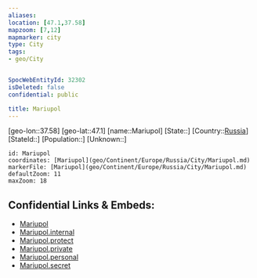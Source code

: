 ```yaml
---
aliases: 
location: [47.1,37.58]
mapzoom: [7,12] 
mapmarker: city 
type: City
tags:
- geo/City


SpocWebEntityId: 32302
isDeleted: false
confidential: public

title: Mariupol
---
```

[geo-lon::37.58]
[geo-lat::47.1]
[name::Mariupol]
[State::]
[Country::[Russia](geo/Continent/Europe/Russia.md)]
[StateId::]
[Population::]
[Unknown::]


```leaflet
id: Mariupol
coordinates: [Mariupol](geo/Continent/Europe/Russia/City/Mariupol.md)
markerFile: [Mariupol](geo/Continent/Europe/Russia/City/Mariupol.md)
defaultZoom: 11 
maxZoom: 18
```


## Confidential Links & Embeds: 
- [Mariupol](../../../../../../_public/geo/Continent/Europe/Russia/City/Mariupol.md) 
- [Mariupol.internal](../../../../../../_internal/geo/Continent/Europe/Russia/City/Mariupol.internal.md) 
- [Mariupol.protect](../../../../../../_protect/geo/Continent/Europe/Russia/City/Mariupol.protect.md) 
- [Mariupol.private](../../../../../../_private/geo/Continent/Europe/Russia/City/Mariupol.private.md) 
- [Mariupol.personal](../../../../../../_personal/geo/Continent/Europe/Russia/City/Mariupol.personal.md) 
- [Mariupol.secret](../../../../../../_secret/geo/Continent/Europe/Russia/City/Mariupol.secret.md) 
